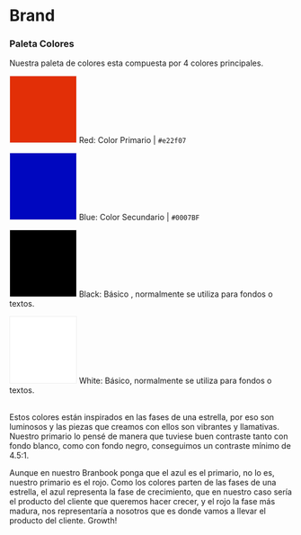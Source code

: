 # Brand

### Paleta Colores

Nuestra paleta de colores esta compuesta por 4 colores principales.

![](../.gitbook/assets/Default.png) Red: Color Primario | `#e22f07`

![](../.gitbook/assets/blue.png) Blue: Color Secundario | `#0007BF`

![](../.gitbook/assets/black.png) Black: Básico , normalmente se utiliza para fondos o textos.

![](../.gitbook/assets/White.png) White: Básico, normalmente se utiliza para fondos o textos.

\
Estos colores están inspirados en las fases de una estrella, por eso son luminosos y las piezas que creamos con ellos son vibrantes y llamativas. Nuestro primario lo pensé de manera que tuviese buen contraste tanto con fondo blanco, como con fondo negro, conseguimos un contraste mínimo de 4.5:1.&#x20;

Aunque en nuestro Branbook ponga que el azul es el primario, no lo es, nuestro primario es el rojo. Como los colores parten de las fases de una estrella, el azul representa la fase de crecimiento, que en nuestro caso sería el producto del cliente que queremos hacer crecer, y el rojo la fase más madura, nos representaría a nosotros que es donde vamos a llevar el producto del cliente. Growth!




